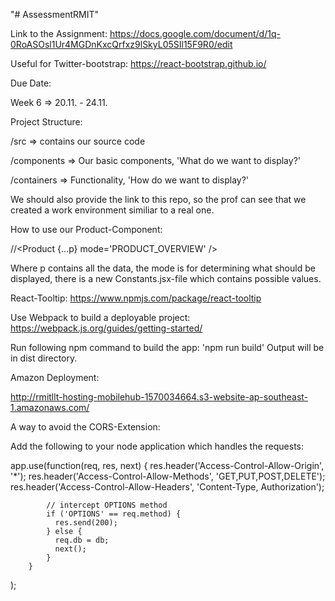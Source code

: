 "# AssessmentRMIT" 

Link to the Assignment:
https://docs.google.com/document/d/1q-0RoASOsl1Ur4MGDnKxcQrfxz9lSkyL05SIl15F9R0/edit


Useful for Twitter-bootstrap:
https://react-bootstrap.github.io/


Due Date:

Week 6 => 20.11. - 24.11.


Project Structure:

/src => contains our source code

/components => Our basic components, 'What do we want to display?'

/containers => Functionality, 'How do we want to display?'


We should also provide the link to this repo, so the prof can see that we created a work environment similiar to a real one.


How to use our Product-Component:

//<Product {...p} mode='PRODUCT_OVERVIEW' />

Where p contains all the data, the mode is for determining what should be displayed, there is a new Constants.jsx-file which contains possible values.


React-Tooltip:
https://www.npmjs.com/package/react-tooltip



Use Webpack to build a deployable project: https://webpack.js.org/guides/getting-started/

Run following npm command to build the app: 'npm run build'
Output will be in dist directory.

Amazon Deployment:

http://rmitllt-hosting-mobilehub-1570034664.s3-website-ap-southeast-1.amazonaws.com/



A way to avoid the CORS-Extension:

Add the following to your node application which handles the requests:

app.use(function(req, res, next) {
            res.header('Access-Control-Allow-Origin', '*');
            res.header('Access-Control-Allow-Methods', 'GET,PUT,POST,DELETE');
            res.header('Access-Control-Allow-Headers', 'Content-Type, Authorization');

            // intercept OPTIONS method
            if ('OPTIONS' == req.method) {
              res.send(200);
            } else {
              req.db = db;
              next();
            }
        }
);
